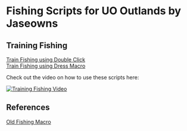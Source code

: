 # Fishing Scripts for UO Outlands by Jaseowns

## Training Fishing
[Train Fishing using Double Click](Train_Fishing_Using_dClickType.razor)  
[Train Fishing using Dress Macro](Train_Fishing_Using_Dress.razor)

Check out the video on how to use these scripts here:

[![Training Fishing Video](https://img.youtube.com/vi/hELkTYPB23M/0.jpg)](https://youtu.be/hELkTYPB23M)


## References
[Old Fishing Macro](z_old_Train_Fihsing_Target_self.razor)
